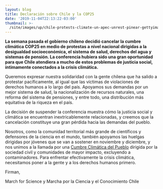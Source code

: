 ```yaml
---
layout: blog
title: Declaración sobre Chile y la COP25
date: '2019-11-04T22:13:22-03:00'
thumbnail: >-
  /site/images/up/chile-protests-climate-un-apec-unrest-pinear-gettyimages-1179039284.jpg
---
```

**La semana pasada el gobierno chileno decidió cancelar la cumbre climática COP25 en medio de protestas a nivel nacional dirigidas a la desigualdad socioeconómica, el sistema de salud, derechos del agua y sistemas de pensión. La conferencia hubiera sido una gran oportunidad para que Chile atendiera a mucho de estos problemas de justicia social, íntimamente conectados a la crisis climática.**



Queremos expresar nuestra solidaridad con la gente chilena que ha salido a protestar pacíficamente, al igual que las víctimas de violaciones de derechos humanos a lo largo del país. Apoyamos sus demandas por un mejor sistema de salud, la nacionalización de recursos naturales, una reforma del sistema de pensiones, y entre todo, una distribución más equitativa de la riqueza en el país.



La decisión de suspender la conferencia muestra cómo la justicia social y climática se encuentran inextricablemente relacionadas, y creemos que la cancelación constituye una gran pérdida hacia las demandas del pueblo.



Nosotros, como la comunidad territorial más grande de científicos y defensores de la ciencia en el mundo, también apoyamos las huelgas dirigidas por jóvenes que se van a sostener en noviembre y diciembre, y nos unimos a la llamada por una [Cumbre Climática del Pueblo](https://act.350.org/sign/peoples-climate-summit/) dirigida por la sociedad civil y comunidades de mayor impacto, excluyendo a contaminadores. Para enfrentar efectivamente la crisis climática, necesitamos poner a la gente y a los derechos humanos primero.



Firman,

March for Science y Marcha por la Ciencia y el Conocimiento Chile
